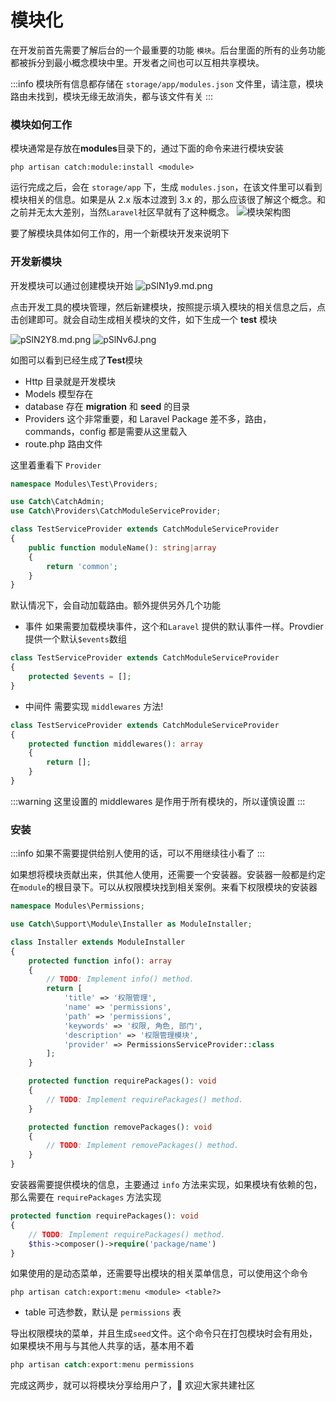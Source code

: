 # 模块化

在开发前首先需要了解后台的一个最重要的功能 `模块`。后台里面的所有的业务功能都被拆分到最小概念模块中里。开发者之间也可以互相共享模块。

:::info
模块所有信息都存储在 `storage/app/modules.json` 文件里，请注意，模块路由未找到，模块无缘无故消失，都与该文件有关
:::

### 模块如何工作

模块通常是存放在**modules**目录下的，通过下面的命令来进行模块安装

```shell
php artisan catch:module:install <module>
```

运行完成之后，会在 `storage/app` 下，生成 `modules.json`，在该文件里可以看到模块相关的信息。如果是从 2.x 版本过渡到 3.x 的，那么应该很了解这个概念。和之前并无太大差别，当然`Laravel`社区早就有了这种概念。
![模块架构图](https://z3.ax1x.com/2021/04/26/gSrLz6.png)

要了解模块具体如何工作的，用一个新模块开发来说明下

### 开发新模块

开发模块可以通过创建模块开始
![pSlN1y9.md.png](https://s1.ax1x.com/2023/01/16/pSlN1y9.md.png)

点击开发工具的模块管理，然后新建模块，按照提示填入模块的相关信息之后，点击创建即可。就会自动生成相关模块的文件，如下生成一个 **test** 模块

![pSlN2Y8.md.png](https://s1.ax1x.com/2023/01/16/pSlN2Y8.md.png)
![pSlNv6J.png](https://s1.ax1x.com/2023/01/16/pSlNv6J.png)

如图可以看到已经生成了**Test**模块

- Http 目录就是开发模块
- Models 模型存在
- database 存在 **migration** 和 **seed** 的目录
- Providers 这个非常重要，和 Laravel Package 差不多，路由，commands，config 都是需要从这里载入
- route.php 路由文件

这里着重看下 `Provider`

```php
namespace Modules\Test\Providers;

use Catch\CatchAdmin;
use Catch\Providers\CatchModuleServiceProvider;

class TestServiceProvider extends CatchModuleServiceProvider
{
    public function moduleName(): string|array
    {
        return 'common';
    }
}
```

默认情况下，会自动加载路由。额外提供另外几个功能

- 事件 如果需要加载模块事件，这个和`Laravel` 提供的默认事件一样。Provdier 提供一个默认`$events`数组

```php
class TestServiceProvider extends CatchModuleServiceProvider
{
    protected $events = [];
}
```

- 中间件 需要实现 `middlewares` 方法!

```php
class TestServiceProvider extends CatchModuleServiceProvider
{
    protected function middlewares(): array
    {
        return [];
    }
}
```

:::warning
这里设置的 middlewares 是作用于所有模块的，所以谨慎设置
:::

### 安装

:::info
如果不需要提供给别人使用的话，可以不用继续往小看了
:::

如果想将模块贡献出来，供其他人使用，还需要一个安装器。安装器一般都是约定在`module`的根目录下。可以从权限模块找到相关案例。来看下权限模块的安装器

```php
namespace Modules\Permissions;

use Catch\Support\Module\Installer as ModuleInstaller;

class Installer extends ModuleInstaller
{
    protected function info(): array
    {
        // TODO: Implement info() method.
        return [
            'title' => '权限管理',
            'name' => 'permissions',
            'path' => 'permissions',
            'keywords' => '权限, 角色, 部门',
            'description' => '权限管理模块',
            'provider' => PermissionsServiceProvider::class
        ];
    }

    protected function requirePackages(): void
    {
        // TODO: Implement requirePackages() method.
    }

    protected function removePackages(): void
    {
        // TODO: Implement removePackages() method.
    }
}
```

安装器需要提供模块的信息，主要通过 `info` 方法来实现，如果模块有依赖的包，那么需要在 `requirePackages` 方法实现

```php
protected function requirePackages(): void
{
    // TODO: Implement requirePackages() method.
    $this->composer()->require('package/name')
}
```

如果使用的是动态菜单，还需要导出模块的相关菜单信息，可以使用这个命令

```shell
php artisan catch:export:menu <module> <table?>
```

- table 可选参数，默认是 `permissions` 表

导出权限模块的菜单，并且生成`seed`文件。这个命令只在打包模块时会有用处，如果模块不用与与其他人共享的话，基本用不着

```php
php artisan catch:export:menu permissions
```

完成这两步，就可以将模块分享给用户了，👏 欢迎大家共建社区
